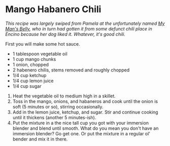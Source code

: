 # Mango Habanero Chili

*This recipe was largely swiped from Pamela at the unfortunately named [My Man's Belly](http://mymansbelly.com/2013/01/08/the-other-white-chicken-chili-habenero-mango-chicken-chili-recipe/), who in turn had gotten it from some defunct chili place in Encino because her dog liked it.  Whatever, it's good chili.*

First you will make some hot sauce.

* 1 tablespoon vegetable oil
* 1 cup mango chunks
* 1 onion, chopped
* 2 habenero chilis, stems removed and roughly chopped
* 1/4 cup ketchup
* 1/4 cup lemon juice
* 1/4 cup sugar


1. Heat the vegetable oil to medium high in a skillet.
2. Toss in the mango, onions, and habaneros and cook until the onion is soft (5 minutes or so), stirring occasionally.
3. Add in the lemon juice, ketchup, and sugar.  Stir and continue cooking until it thickens (another 5 minutes-ish).
4. Put the mixture in a the nice tall cup you got with your immersion blender and blend until smooth.  What do you mean you don't have an immersion blender?  Go get one.  Or put the mixture in a regular ol' bender and mix it in there.
